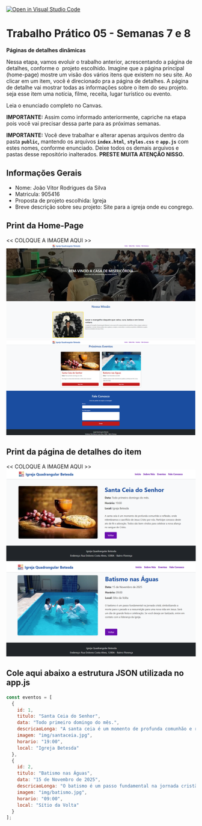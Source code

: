 [![Open in Visual Studio Code](https://classroom.github.com/assets/open-in-vscode-2e0aaae1b6195c2367325f4f02e2d04e9abb55f0b24a779b69b11b9e10269abc.svg)](https://classroom.github.com/online_ide?assignment_repo_id=20901970&assignment_repo_type=AssignmentRepo)
# Trabalho Prático 05 - Semanas 7 e 8

**Páginas de detalhes dinâmicas**

Nessa etapa, vamos evoluir o trabalho anterior, acrescentando a página de detalhes, conforme o  projeto escolhido. Imagine que a página principal (home-page) mostre um visão dos vários itens que existem no seu site. Ao clicar em um item, você é direcionado pra a página de detalhes. A página de detalhe vai mostrar todas as informações sobre o item do seu projeto. seja esse item uma notícia, filme, receita, lugar turístico ou evento.

Leia o enunciado completo no Canvas. 

**IMPORTANTE:** Assim como informado anteriormente, capriche na etapa pois você vai precisar dessa parte para as próximas semanas. 

**IMPORTANTE:** Você deve trabalhar e alterar apenas arquivos dentro da pasta **`public`,** mantendo os arquivos **`index.html`**, **`styles.css`** e **`app.js`** com estes nomes, conforme enunciado. Deixe todos os demais arquivos e pastas desse repositório inalterados. **PRESTE MUITA ATENÇÃO NISSO.**

## Informações Gerais

- Nome: João Vítor Rodrigues da Silva
- Matricula: 905416
- Proposta de projeto escolhida: Igreja
- Breve descrição sobre seu projeto: Site para a igreja onde eu congrego.

## Print da Home-Page

<<  COLOQUE A IMAGEM AQUI >>
![Home-Page](tela1.png)
![Home-Page](tela2.png)

## Print da página de detalhes do item

<<  COLOQUE A IMAGEM AQUI >>
![Detalhes 1](tela3.png)
![Detalhes 2](tela4.png)

## Cole aqui abaixo a estrutura JSON utilizada no app.js

```javascript
const eventos = [
  {
    id: 1,
    titulo: "Santa Ceia do Senhor",
    data: "Todo primeiro domingo do mês.",
    descricaoLonga: "A santa ceia é um momento de profunda comunhão e reflexão, onde relembramos o sacrifício de Jesus Cristo por nós. Participe conosco deste ato de fé e adoração. Todos são bem-vindos para celebrar a nova aliança no sangue de Cristo.",
    imagem: "img/santaceia.jpg",
    horario: "19:00",
    local: "Igreja Betesda"
  },
  {
    id: 2,
    titulo: "Batismo nas Águas",
    data: "15 de Novembro de 2025",
    descricaoLonga: "O batismo é um passo fundamental na jornada cristã, simbolizando a morte para o pecado e a ressurreição para uma nova vida em Jesus. Será um dia de grande festa e celebração. Se você deseja ser batizado, entre em contato com a liderança da igreja.",
    imagem: "img/batismo.jpg",
    horario: "09:00",
    local: "Sítio da Volta"
  }
];
```
